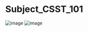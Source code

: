 # Subject_CSST_101

![image](https://github.com/user-attachments/assets/7c9695d4-7b3d-4c7a-814e-6f13ebde771c)
![image](https://github.com/user-attachments/assets/903f1bef-a3e0-4b89-9c15-337a558cd234)

